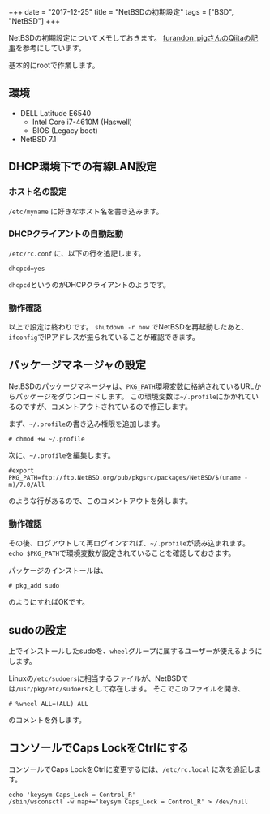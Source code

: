 +++
date = "2017-12-25"
title = "NetBSDの初期設定"
tags = ["BSD", "NetBSD"]
+++

NetBSDの初期設定についてメモしておきます。
[furandon_pigさんのQiitaの記事](https://qiita.com/furandon_pig/items/5479293cb21d6fd9f17c)を参考にしています。

基本的にrootで作業します。

## 環境

* DELL Latitude E6540
    * Intel Core i7-4610M (Haswell)
    * BIOS (Legacy boot)
* NetBSD 7.1

## DHCP環境下での有線LAN設定

### ホスト名の設定

`/etc/myname` に好きなホスト名を書き込みます。

### DHCPクライアントの自動起動

`/etc/rc.conf` に、以下の行を追記します。

```text
dhcpcd=yes
```

`dhcpcd`というのがDHCPクライアントのようです。

### 動作確認

以上で設定は終わりです。
`shutdown -r now` でNetBSDを再起動したあと、`ifconfig`でIPアドレスが振られていることが確認できます。

## パッケージマネージャの設定

NetBSDのパッケージマネージャは、`PKG_PATH`環境変数に格納されているURLからパッケージをダウンロードします。
この環境変数は`~/.profile`にかかれているのですが、コメントアウトされているので修正します。

まず、`~/.profile`の書き込み権限を追加します。

```shell
# chmod +w ~/.profile
```

次に、`~/.profile`を編集します。

```shell
#export PKG_PATH=ftp://ftp.NetBSD.org/pub/pkgsrc/packages/NetBSD/$(uname -m)/7.0/All
```

のような行があるので、このコメントアウトを外します。

### 動作確認

その後、ログアウトして再ログインすれば、`~/.profile`が読み込まれます。
`echo $PKG_PATH`で環境変数が設定されていることを確認しておきます。

パッケージのインストールは、

```shell
# pkg_add sudo
```

のようにすればOKです。

## sudoの設定

上でインストールしたsudoを、`wheel`グループに属するユーザーが使えるようにします。

Linuxの`/etc/sudoers`に相当するファイルが、NetBSDでは`/usr/pkg/etc/sudoers`として存在します。
そこでこのファイルを開き、

```shell
# %wheel ALL=(ALL) ALL
```

のコメントを外します。

## コンソールでCaps LockをCtrlにする

コンソールでCaps LockをCtrlに変更するには、`/etc/rc.local` に次を追記します。

```shell
echo 'keysym Caps_Lock = Control_R'
/sbin/wsconsctl -w map+='keysym Caps_Lock = Control_R' > /dev/null
```
